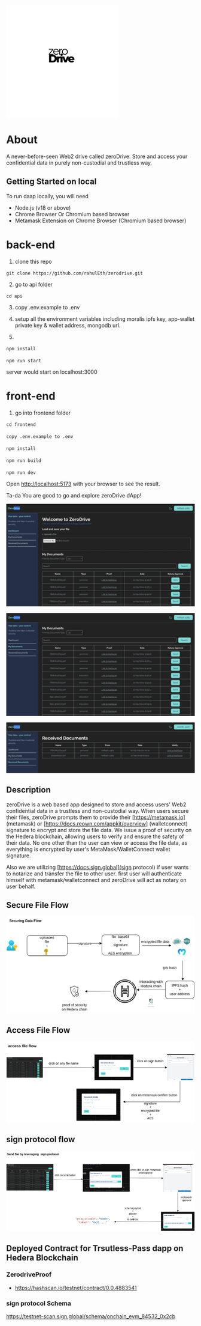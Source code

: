 ![Logo](docs/zeroDrive.svg)


# About

A never-before-seen Web2 drive called zeroDrive. Store and access your confidential data in purely non-custodial and trustless way.

## Getting Started on local 

To run daap locally, you will need

- Node.js (v18 or above)
- Chrome Browser Or Chromium based browser
- Metamask Extension on Chrome Browser (Chromium based browser)

# back-end

1. clone this repo

```
git clone https://github.com/rahulEth/zerodrive.git
```

2.  go to api folder

```
cd api
```

3. copy .env.example to .env 

4. setup all the environment variables including moralis ipfs key, app-wallet private key
& wallet address, mongodb url.

5. 
```
npm install

npm run start

```
server would start on localhost:3000

# front-end

1. go into frontend folder

```
cd frontend

copy .env.example to .env 

npm install

npm run build

npm run dev

```
Open [http://localhost:5173](http://localhost:5173) with your browser to see the result.


Ta-da You are good to go and explore zeroDrive dApp!

![top](./docs/dashboard.webp)


![top](./docs/mydocs.webp)


![top](./docs/receive-docs.webp)


## Description

zeroDrive is a web based app designed to store and access users' Web2 confidential data in a trustless and non-custodial way. When users secure their files, zeroDrive prompts them to provide their [https://metamask.io] (metamask) or [https://docs.reown.com/appkit/overview] (walletconnect) signature to encrypt and store the file data. We issue a proof of security on the Hedera blockchain, allowing users to verify and ensure the safety of their data. No one other than the user can view or access the file data, as everything is encrypted by user's MetaMask/WalletConnect wallet signature.

Also we are utilizing [https://docs.sign.global](sign protocol) if user wants to notarize and transfer the file to other user. first user will authenticate himself with metamask/walletconnect and zeroDrive will act as notary on user behalf.


## Secure File Flow

![architecture](./docs/zeroDrive-architecture.drawio.png)

## Access File Flow

![architecture](./docs/zeroDrive-architecture1.drawio.png)

## sign protocol flow

![architecture](./docs/sign-protocol.drawio.png)

## Deployed Contract for Trsutless-Pass dapp on Hedera Blockchain

### ZerodriveProof

- https://hashscan.io/testnet/contract/0.0.4883541

### sign protocol Schema

https://testnet-scan.sign.global/schema/onchain_evm_84532_0x2cb



